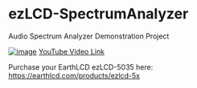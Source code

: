 # ezLCD-SpectrumAnalyzer
Audio Spectrum Analyzer Demonstration Project

[![image](https://github.com/earthlcd/ezLCD-SpectrumAnalyzer/assets/198251/2d8a262c-dbfe-4073-98a3-dd4c7bff0a45)](https://www.youtube.com/watch?v=9wKp6RjkJ38)
[YouTube Video Link](https://www.youtube.com/watch?v=9wKp6RjkJ38)

Purchase your EarthLCD ezLCD-5035 here: https://earthlcd.com/products/ezlcd-5x

